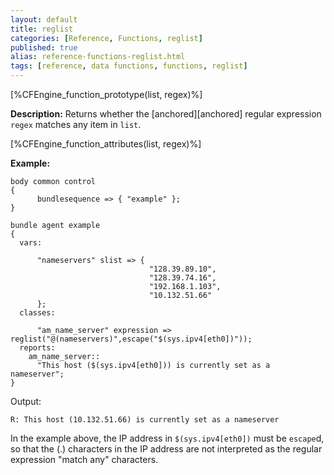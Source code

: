 ```yaml
---
layout: default
title: reglist
categories: [Reference, Functions, reglist]
published: true
alias: reference-functions-reglist.html
tags: [reference, data functions, functions, reglist]
---
```


[%CFEngine_function_prototype(list, regex)%]

**Description:** Returns whether the [anchored][anchored] regular expression 
`regex` matches any item in `list`.

[%CFEngine_function_attributes(list, regex)%]

**Example:**

```cf3
body common control
{
      bundlesequence => { "example" };
}

bundle agent example
{
  vars:

      "nameservers" slist => {
                               "128.39.89.10",
                               "128.39.74.16",
                               "192.168.1.103",
                               "10.132.51.66"
      };
  classes:

      "am_name_server" expression => reglist("@(nameservers)",escape("$(sys.ipv4[eth0])"));
  reports:
    am_name_server::
      "This host ($(sys.ipv4[eth0])) is currently set as a nameserver";
}
```

Output:

```
R: This host (10.132.51.66) is currently set as a nameserver
```

In the example above, the IP address in `$(sys.ipv4[eth0])` must be `escape`d, 
so that the (.) characters in the IP address are not interpreted as the 
regular expression "match any" characters.
